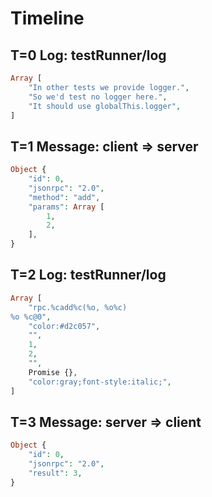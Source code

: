 # Timeline

## T=0 Log: testRunner/log

```php
Array [
    "In other tests we provide logger.",
    "So we'd test no logger here.",
    "It should use globalThis.logger",
]
```

## T=1 Message: client => server

```php
Object {
    "id": 0,
    "jsonrpc": "2.0",
    "method": "add",
    "params": Array [
        1,
        2,
    ],
}
```

## T=2 Log: testRunner/log

```php
Array [
    "rpc.%cadd%c(%o, %o%c)
%o %c@0",
    "color:#d2c057",
    "",
    1,
    2,
    "",
    Promise {},
    "color:gray;font-style:italic;",
]
```

## T=3 Message: server => client

```php
Object {
    "id": 0,
    "jsonrpc": "2.0",
    "result": 3,
}
```
